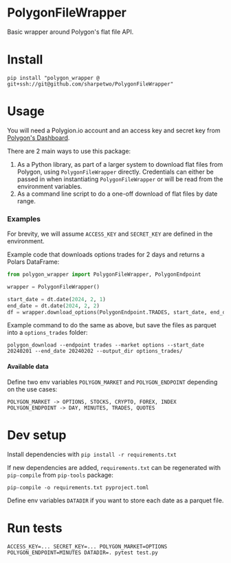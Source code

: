 # PolygonFileWrapper

Basic wrapper around Polygon's flat file API.

# Install

    pip install "polygon_wrapper @ git+ssh://git@github.com/sharpetwo/PolygonFileWrapper"

# Usage

You will need a Polygion.io account and an access key and secret key from [Polygon's Dashboard](https://polygon.io/dashboard/flat-files).

There are 2 main ways to use this package:

1. As a Python library, as part of a larger system to download flat files from Polygon, using `PolygonFileWrapper` directly. Credentials can either be passed in when instantiating `PolygonFileWrapper` or will be read from the environment variables.
2. As a command line script to do a one-off download of flat files by date range.

### Examples

For brevity, we will assume `ACCESS_KEY` and `SECRET_KEY` are defined in the environment.

Example code that downloads options trades for 2 days and returns a Polars DataFrame:

```python
from polygon_wrapper import PolygonFileWrapper, PolygonEndpoint

wrapper = PolygonFileWrapper()

start_date = dt.date(2024, 2, 1)
end_date = dt.date(2024, 2, 2)
df = wrapper.download_options(PolygonEndpoint.TRADES, start_date, end_date)
```

Example command to do the same as above, but save the files as parquet into a `options_trades` folder:

    polygon_download --endpoint trades --market options --start_date 20240201 --end_date 20240202 --output_dir options_trades/


#### Available data

Define two env variables `POLYGON_MARKET` and `POLYGON_ENDPOINT` depending on the use cases:

    POLYGON_MARKET -> OPTIONS, STOCKS, CRYPTO, FOREX, INDEX
    POLYGON_ENDPOINT -> DAY, MINUTES, TRADES, QUOTES

# Dev setup

Install dependencies with `pip install -r requirements.txt`

If new dependencies are added, `requirements.txt` can be regenerated with `pip-compile` from `pip-tools` package:

    pip-compile -o requirements.txt pyproject.toml

Define env variables `DATADIR` if you want to store each date as a parquet file.

# Run tests

    ACCESS_KEY=... SECRET_KEY=... POLYGON_MARKET=OPTIONS  POLYGON_ENDPOINT=MINUTES DATADIR=. pytest test.py
